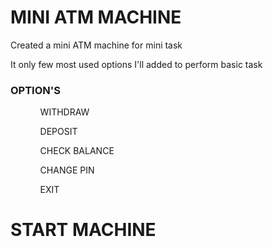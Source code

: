 <h1>MINI ATM MACHINE</h1>
<p>Created a mini ATM machine for mini task </p>
<p>It only few most used options I'll added to perform basic task </p>
<h3>OPTION'S</h3>
<ul>
  <ol>WITHDRAW</ol>
  <ol>DEPOSIT</ol>
  <ol>CHECK BALANCE</ol>
  <ol>CHANGE PIN</ol>
  <ol>EXIT</ol>
</ul>
<h1>START MACHINE</h1>
<img scr="">
